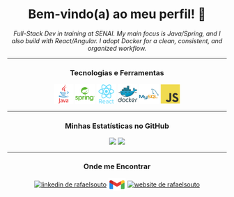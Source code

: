 <div align="center">
  <h1 align="center">Bem-vindo(a) ao meu perfil! 👋</h1>
  <p>
    <em>
      Full-Stack Dev in training at SENAI. My main focus is Java/Spring, and I also build with React/Angular. I adopt Docker for a clean, consistent, and organized workflow.
    </em>
  </p>
</div>

---
<div align="center">
  <h3>Tecnologias e Ferramentas</h3>
  <p>
    <a href="https://www.java.com" target="_blank" rel="noreferrer"><img src="https://raw.githubusercontent.com/devicons/devicon/master/icons/java/java-original-wordmark.svg" alt="java" width="45" height="45"/></a>
    <a href="https://spring.io/" target="_blank" rel="noreferrer"><img src="https://raw.githubusercontent.com/devicons/devicon/master/icons/spring/spring-original-wordmark.svg" alt="spring" width="45" height="45"/></a>
    <a href="https://reactjs.org/" target="_blank" rel="noreferrer"><img src="https://raw.githubusercontent.com/devicons/devicon/master/icons/react/react-original-wordmark.svg" alt="react" width="45" height="45"/></a>
    <a href="https://www.docker.com/" target="_blank" rel="noreferrer"><img src="https://raw.githubusercontent.com/devicons/devicon/master/icons/docker/docker-original-wordmark.svg" alt="docker" width="45" height="45"/></a>
    <a href="https://www.mysql.com/" target="_blank" rel="noreferrer"><img src="https://raw.githubusercontent.com/devicons/devicon/master/icons/mysql/mysql-original-wordmark.svg" alt="mysql" width="45" height="45"/></a>
    <a href="https://developer.mozilla.org/en-US/docs/Web/JavaScript" target="_blank" rel="noreferrer"> 
    <img src="https://raw.githubusercontent.com/devicons/devicon/master/icons/javascript/javascript-original.svg" alt="javascript" width="45" height="45"/>
    </a>
  </p>
</div>

---
<div align="center">
  <h3>Minhas Estatísticas no GitHub</h3>
  <p>
    <img height="170em" src="https://github-readme-stats.vercel.app/api?username=RafaelxSouto&show_icons=true&theme=tokyonight&include_all_commits=true&count_private=true"/>
    <img height="170em" src="https://github-readme-stats.vercel.app/api/top-langs/?username=RafaelxSouto&layout=compact&langs_count=7&theme=tokyonight"/>
  </p>
</div>

---
<div align="center">
  <h3>Onde me Encontrar</h3>
  <p>
    <a href="https://linkedin.com/in/rafaelsouto" target="_blank"><img align="center" src="https://raw.githubusercontent.com/rahuldkjain/github-profile-readme-generator/master/src/images/icons/Social/linked-in-alt.svg" alt="linkedin de rafaelsouto" height="30" width="40" /></a>
    <a href="mailto:rafaelsouto@proton.me"><img align="center" src="https://raw.githubusercontent.com/rahuldkjain/github-profile-readme-generator/master/src/images/icons/Social/gmail.svg" alt="email de rafaelsouto" height="30" width="40" /></a>
    <a href="https://rafaelsouto.tech" target="_blank"><img align="center" src="https://user-images.githubusercontent.com/3981297/49419133-39286300-f748-11e8-8051-922223c24254.png" alt="website de rafaelsouto" height="30" width="40" /></a>
  </p>
</div>
